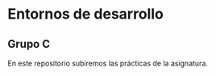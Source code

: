 <h1>Entornos de desarrollo</h1>
<h2>Grupo C</h2>
<p>En este repositorio subiremos las prácticas de la asignatura.</p>